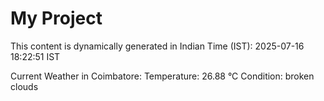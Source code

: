 # My Project

This content is dynamically generated in Indian Time (IST): 2025-07-16 18:22:51 IST


Current Weather in Coimbatore:
Temperature: 26.88 °C
Condition: broken clouds
